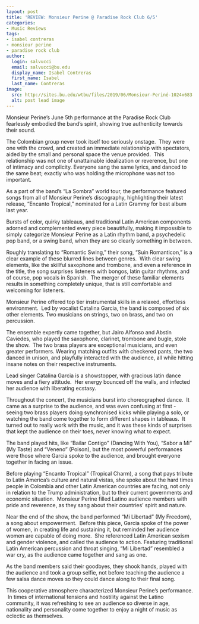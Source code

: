 ```yaml
---
layout: post
title: 'REVIEW: Monsieur Perine @ Paradise Rock Club 6/5'
categories:
- Music Reviews
tags:
- isabel contreras
- monsieur perine
- paradise rock club
author:
  login: salvucci
  email: salvucci@bu.edu
  display_name: Isabel Contreras
  first_name: Isabel
  last_name: Contreras
image:
  src: http://sites.bu.edu/wtbu/files/2019/06/Monsieur-Periné-1024x683.jpg
  alt: post lead image
---
```

Monsieur Perine’s June 5th performance at the Paradise Rock Club fearlessly embodied the band’s spirit, showing true authenticity towards their sound.

The Colombian group never took itself too seriously onstage.  They were one with the crowd, and created an immediate relationship with spectators, aided by the small and personal space the venue provided.  This relationship was not one of unattainable idealization or reverence, but one of intimacy and complicity. Everyone sang the same lyrics, and danced to the same beat; exactly who was holding the microphone was not too important.

As a part of the band’s “La Sombra” world tour, the performance featured songs from all of Monsieur Perine’s discography, highlighting their latest release, “Encanto Tropical,” nominated for a Latin Grammy for best album last year.

Bursts of color, quirky tableaus, and traditional Latin American components adorned and complemented every piece beautifully, making it impossible to simply categorize Monsieur Perine as a Latin rhythm band, a psychedelic pop band, or a swing band, when they are so clearly something in between.

Roughly translating to “Romantic Swing,” their song, “Suin Romanticon,” is a clear example of these blurred lines between genres.  With clear swing elements, like the skillful saxophone and trombone, and even a reference in the title, the song surprises listeners with bongos, latin guitar rhythms, and of course, pop vocals in Spanish.  The merger of these familiar elements results in something completely unique, that is still comfortable and welcoming for listeners.

Monsieur Perine offered top tier instrumental skills in a relaxed, effortless environment.  Led by vocalist Catalina Garcia, the band is composed of six other elements. Two musicians on strings, two on brass, and two on percussion.  

The ensemble expertly came together, but Jairo Alfonso and Abstin Caviedes, who played the saxophone, clarinet, trombone and bugle, stole the show.  The two brass players are exceptional musicians, and even greater performers. Wearing matching outfits with checkered pants, the two danced in unison, and playfully interacted with the audience, all while hitting insane notes on their respective instruments.

Lead singer Catalina Garcia is a showstopper, with gracious latin dance moves and a fiery attitude.  Her energy bounced off the walls, and infected her audience with liberating ecstasy.

Throughout the concert, the musicians burst into choreographed dance.  It came as a surprise to the audience, and was even confusing at first - seeing two brass players doing synchronised kicks while playing a solo, or watching the band come together to form different shapes in tableaus.  It turned out to really work with the music, and it was these kinds of surprises that kept the audience on their toes, never knowing what to expect.

The band played hits, like “Bailar Contigo” (Dancing With You), “Sabor a Mi” (My Taste) and “Veneno” (Poison), but the most powerful performances were those where Garcia spoke to the audience, and brought everyone together in facing an issue.  

Before playing “Encanto Tropical” (Tropical Charm), a song that pays tribute to Latin America’s culture and natural vistas, she spoke about the hard times people in Colombia and other Latin American countries are facing, not only in relation to the Trump administration, but to their current governments and economic situation.  Monsieur Perine filled Latino audience members with pride and reverence, as they sang about their countries’ spirit and nature.

Near the end of the show, the band performed “Mi Libertad” (My Freedom), a song about empowerment.  Before this piece, Garcia spoke of the power of women, in creating life and sustaining it, but reminded her audience women are capable of doing more.  She referenced Latin American sexism and gender violence, and called the audience to action. Featuring traditional Latin American percussion and throat singing, “Mi Libertad” resembled a war cry, as the audience came together and sang as one.

As the band members said their goodbyes, they shook hands, played with the audience and took a group selfie, not before teaching the audience a few salsa dance moves so they could dance along to their final song.  

This cooperative atmosphere characterized Monsieur Perine’s performance.  In times of international tensions and hostility against the Latino community, it was refreshing to see an audience so diverse in age, nationality and personality come together to enjoy a night of music as eclectic as themselves.